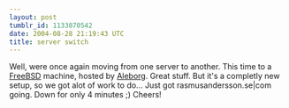 ```yaml
---
layout: post
tumblr_id: 1133070542
date: 2004-08-28 21:19:43 UTC
title: server switch
---
```


Well, were once again moving from one server to another. This time to a <a href="http://www.freebsd.org/" target="_blank">FreeBSD</a> machine, hosted by <a href="http://www.aleborg.se/" target="_blank">Aleborg</a>. Great stuff. But it's a completly new setup, so we got alot of work to do... Just got rasmusandersson.se|com going. Down for only 4 minutes ;) Cheers!
